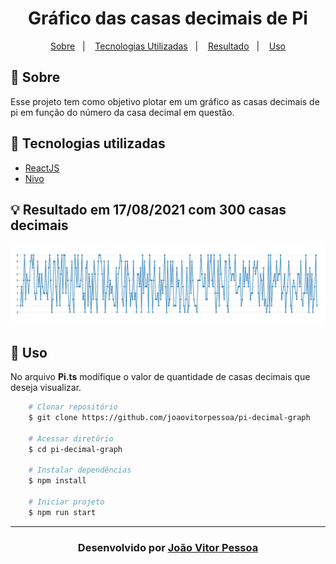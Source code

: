 <h1 align="center">
   Gráfico das casas decimais de Pi
</h1>
<p align="center">
  <a href="#-sobre">Sobre</a>&nbsp;&nbsp;&nbsp;|&nbsp;&nbsp;&nbsp;
  <a href="#-tecnologias-utilizadas">Tecnologias Utilizadas</a>&nbsp;&nbsp;&nbsp;|&nbsp;&nbsp;&nbsp;
  <a href="#-resultado-em-17082021-com-300-casas-decimais">Resultado</a>&nbsp;&nbsp;&nbsp;|&nbsp;&nbsp;&nbsp;
  <a href="#-uso">Uso</a>
</p>

## 🔖 Sobre

Esse projeto tem como objetivo plotar em um gráfico as casas decimais de pi em função do número da casa decimal em questão.

## 🚀 Tecnologias utilizadas

- [ReactJS](https://pt-br.reactjs.org/)
- [Nivo](https://nivo.rocks/)

## 💡 Resultado em 17/08/2021 com 300 casas decimais

![""](/docs/img/results.png)

## 🏃 Uso

No arquivo **Pi.ts** modifique o valor de quantidade de casas decimais que deseja visualizar.

```bash
    # Clonar repositório
    $ git clone https://github.com/joaovitorpessoa/pi-decimal-graph

    # Acessar diretório
    $ cd pi-decimal-graph

    # Instalar dependências
    $ npm install

    # Iniciar projeto
    $ npm run start
```

---

<h3 align="center">Desenvolvido por <a href="https://www.linkedin.com/in/jo%C3%A3o-vitor-pessoa-5017561b9">João Vitor Pessoa</h3>
